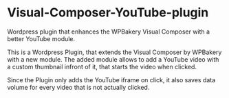 # Visual-Composer-YouTube-plugin
Wordpress plugin that enhances the WPBakery Visual Composer with a better YouTube module.

This is a Wordpress Plugin, that extends the Visual Composer by WPBakery with a new module. The added module allows to add a YouTube video with a custom thumbnail infront of it, that starts the video when clicked.

Since the Plugin only adds the YouTube iframe on click, it also saves data volume for every video that is not actually clicked.
